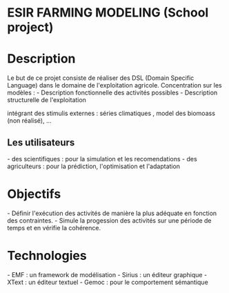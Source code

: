 ESIR FARMING MODELING (School project)
======================================
<h1> Description </h1>
  Le but de ce projet consiste de réaliser des DSL (Domain Specific Language) dans le domaine de l'exploitation agricole.
  Concentration sur les modèles : 
  - Description fonctionnelle des activités possibles
  - Description structurelle de l'exploitation 
  
intégrant des stimulis externes : 
    séries climatiques , model des biomoass (non réalisé), ...
<h2> Les utilisateurs </h2>
 - des scientifiques : pour la simulation et les recomendations
 - des agriculteurs : pour la prédiction, l'optimisation et l'adaptation
 
<h1>Objectifs </h1>
 - Définir l'exécution des activités de manière la plus adéquate en fonction des contraintes. 
 - Simule la progession des activités sur une période de temps et en vérifie la cohérence. 

<h1>Technologies </h1>
- EMF : un framework de modélisation
- Sirius : un éditeur graphique
- XText : un éditeur textuel
- Gemoc : pour le comportement sémantique
  
  


